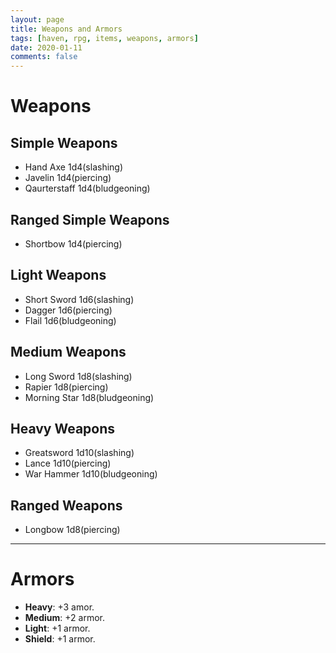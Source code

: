 ```yaml
---
layout: page
title: Weapons and Armors
tags: [haven, rpg, items, weapons, armors]
date: 2020-01-11
comments: false
---
```


# Weapons

## Simple Weapons
- Hand Axe 1d4(slashing)
- Javelin 1d4(piercing)
- Qaurterstaff 1d4(bludgeoning)

## Ranged Simple Weapons
- Shortbow 1d4(piercing)

## Light Weapons
- Short Sword 1d6(slashing)
- Dagger 1d6(piercing)
- Flail 1d6(bludgeoning)
## Medium Weapons
- Long Sword 1d8(slashing)
- Rapier 1d8(piercing)
- Morning Star 1d8(bludgeoning)
## Heavy Weapons
- Greatsword 1d10(slashing)
- Lance 1d10(piercing)
- War Hammer 1d10(bludgeoning)

## Ranged Weapons
- Longbow 1d8(piercing)

---

# Armors

- __Heavy__: +3 amor.
- __Medium__: +2 armor.
- __Light__: +1 armor.
- __Shield__: +1 armor.
